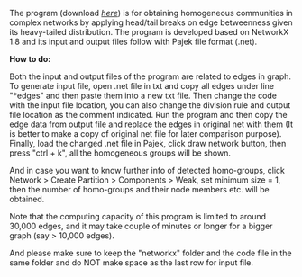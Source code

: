 The program (download <a rel="nofollow" target="_blank" href="http://fromto.hig.se/~bjg/HeadTailBreaksCode/HeadTailCommunityDetectionCode.rar"> <i>here</i></a></font></font>) is for obtaining homogeneous communities in complex networks by applying head/tail breaks on edge betweenness given its heavy-tailed distribution. The program is developed based on NetworkX 1.8 and its input and output files follow with Pajek file format (.net). 

<b>How to do:</b>

Both the input and output files of the program are related to edges in graph. To generate input file, open .net file in txt and copy all edges under line "*edges" and then paste them into a new txt file. Then change the code with the input file location, you can also change the division rule and output file location as the comment indicated. Run the program and then copy the edge data from output file and replace the edges in original net with them (It is better to make a copy of original net file for later comparison purpose). Finally, load the changed .net file in Pajek, click draw network button, then press "ctrl + k", all the homogeneous groups will be shown.

And in case you want to know further info of detected homo-groups, click Network > Create Partition > Components > Weak, set minimum size = 1, then the number of homo-groups and their node members etc. will be obtained. 

Note that the computing capacity of this program is limited to around 30,000 edges, and it may take couple of minutes or longer for a bigger graph (say > 10,000 edges). 

And please make sure to keep the "networkx" folder and the code file in the same folder and do NOT make space as the last row for input file. 


